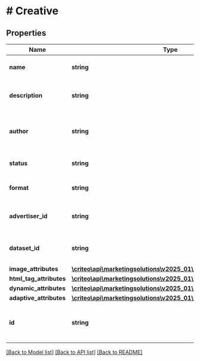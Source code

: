 # # Creative

## Properties

Name | Type | Description | Notes
------------ | ------------- | ------------- | -------------
**name** | **string** | The name of the creative |
**description** | **string** | The description of the creative | [optional]
**author** | **string** | The login of the person who created this creative ( |
**status** | **string** | The status of the creative |
**format** | **string** | The format of the creative | [optional]
**advertiser_id** | **string** | Advertiser linked to the Creative |
**dataset_id** | **string** | Data set id linked to the Creative | [optional]
**image_attributes** | [**\criteo\api\marketingsolutions\v2025_01\Model\ImageAttributes**](ImageAttributes.md) |  | [optional]
**html_tag_attributes** | [**\criteo\api\marketingsolutions\v2025_01\Model\HtmlTagAttributes**](HtmlTagAttributes.md) |  | [optional]
**dynamic_attributes** | [**\criteo\api\marketingsolutions\v2025_01\Model\DynamicAttributes**](DynamicAttributes.md) |  | [optional]
**adaptive_attributes** | [**\criteo\api\marketingsolutions\v2025_01\Model\AdaptiveAttributes**](AdaptiveAttributes.md) |  | [optional]
**id** | **string** | Unique identifier (duplicate of the parent id). | [optional]

[[Back to Model list]](../../README.md#models) [[Back to API list]](../../README.md#endpoints) [[Back to README]](../../README.md)

